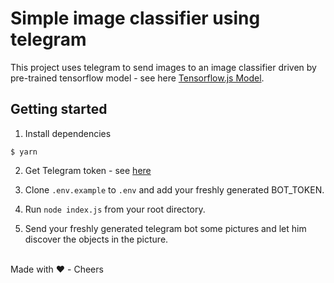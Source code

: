 # Simple image classifier using telegram

This project uses telegram to send images to an image classifier driven by pre-trained tensorflow model - see here [Tensorflow.js Model](https://github.com/tensorflow/tfjs-models/tree/master/coco-ssd).

## Getting started

1. Install dependencies
```
$ yarn
```

2. Get Telegram token - see [here](https://core.telegram.org/)

3. Clone `.env.example` to `.env` and add your freshly generated BOT_TOKEN.

4. Run `node index.js` from your root directory.

5. Send your freshly generated telegram bot some pictures and let him discover the objects in the picture.

</br>
Made with ❤️  - Cheers


